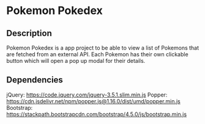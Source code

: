 # Pokemon Pokedex

## Description
Pokemon Pokedex is a app project to be able to view a list of Pokemons that are fetched from an external API. Each Pokemon has their own clickable button which will open a pop up modal for their details.

## Dependencies
  jQuery:
  https://code.jquery.com/jquery-3.5.1.slim.min.js
  Popper:
  https://cdn.jsdelivr.net/npm/popper.js@1.16.0/dist/umd/popper.min.js
  Bootstrap:
  https://stackpath.bootstrapcdn.com/bootstrap/4.5.0/js/bootstrap.min.js






